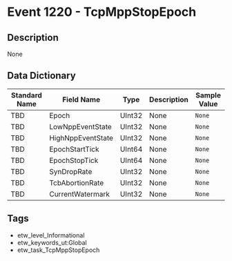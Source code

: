 # Event 1220 - TcpMppStopEpoch

## Description
None

## Data Dictionary
|Standard Name|Field Name|Type|Description|Sample Value|
|---|---|---|---|---|
|TBD|Epoch|UInt32|None|`None`|
|TBD|LowNppEventState|UInt32|None|`None`|
|TBD|HighNppEventState|UInt32|None|`None`|
|TBD|EpochStartTick|UInt64|None|`None`|
|TBD|EpochStopTick|UInt64|None|`None`|
|TBD|SynDropRate|UInt32|None|`None`|
|TBD|TcbAbortionRate|UInt32|None|`None`|
|TBD|CurrentWatermark|UInt32|None|`None`|

## Tags
* etw_level_Informational
* etw_keywords_ut:Global
* etw_task_TcpMppStopEpoch